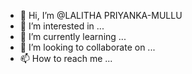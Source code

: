 - 👋 Hi, I’m @LALITHA PRIYANKA-MULLU
- 👀 I’m interested in ...
- 🌱 I’m currently learning ...
- 💞️ I’m looking to collaborate on ...
- 📫 How to reach me ...

<!---
PRIYANKA-MULLU/PRIYANKA-MULLU is a ✨ special ✨ repository because its `README.md` (this file) appears on your GitHub profile.
You can click the Preview link to take a look at your changes.
--->
